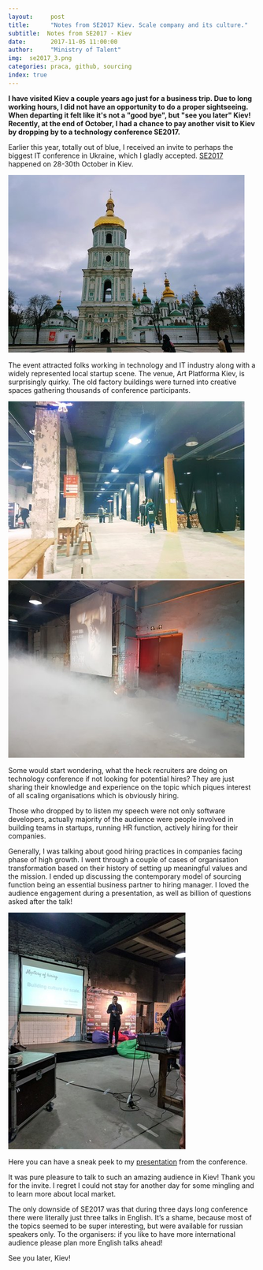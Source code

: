 ```yaml
---
layout:     post
title:      "Notes from SE2017 Kiev. Scale company and its culture."
subtitle:  Notes from SE2017 - Kiev
date:       2017-11-05 11:00:00 
author:     "Ministry of Talent"
img:  se2017_3.png
categories: praca, github, sourcing
index: true
---
```


<b>I have visited Kiev a couple years ago just for a business trip. Due to long working hours, I did not have an opportunity to do a proper sightseeing. When departing it felt like it's not a "good bye", but "see you later" Kiev! Recently, at the end of October, I had a chance to pay another visit to Kiev by dropping by to a technology conference SE2017.</b>

  
Earlier this year, totally out of blue, I received an invite to perhaps the biggest IT conference in Ukraine, which I gladly accepted. <a href="https://se2017.indevlab.com/" target="_blank">SE2017</a> happened on 28-30th October in Kiev.
 
 <img src="/images/rsz_se2017_churches.jpg" class="img-responsive" alt="Picture">
 
 The event attracted folks working in technology and IT industry along with a widely represented local startup scene. The venue, Art Platforma Kiev, is surprisingly quirky. The old factory buildings were turned into creative spaces gathering thousands of conference participants. 
 
 <img src="/images/rsz_industr.jpg" class="img-responsive" alt="Picture"> <img src="/images/rsz_se2017_blue.jpg" class="img-responsive" alt="Picture">
  
Some would start wondering, what the heck recruiters are doing on technology conference if not looking for potential hires? They are just sharing their knowledge and experience on the topic which piques interest of all scaling organisations which is obviously hiring. 
 
 Those who dropped by to listen my speech were not only software developers, actually majority of the audience were people involved in building teams in startups, running HR function, actively hiring for their companies.
 
 Generally, I was talking about good hiring practices in companies facing phase of high growth. I went through a couple of cases of organisation transformation based on their history of setting up meaningful values and the mission. I ended up discussing the contemporary model of sourcing function being an essential business partner to hiring manager. I loved the audience engagement during a presentation, as well as billion of questions asked after the talk!
 
 <img src="/images/se2017conference.jpg" class="img-responsive" alt="Picture">
 
 Here you can have a sneak peek to my <a href="https://www.slideshare.net/desiak/mystery-of-hiring-building-culture-for-scale-81825174" target="_blank"> presentation</a> from the conference. 

 
 It was pure pleasure to talk to such an amazing audience in Kiev! Thank you for the invite. I regret I could not stay for another day for some mingling and to learn more about local market. 
 
 The only downside of SE2017 was that during three days long conference there were literally just three talks in English. It’s a shame, because most of the topics seemed to be super interesting, but were available for russian speakers only. To the organisers: if you like to have more international audience please plan more English talks ahead!
 
 See you later, Kiev!
  
  
  
  
  
 
 
 
  
  
  
   
   
  


